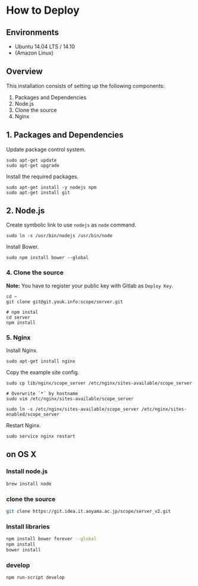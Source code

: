 # How to Deploy

## Environments
* Ubuntu 14.04 LTS / 14.10
* (Amazon Linux)

## Overview
This installation consists of setting up the following components:

1. Packages and Dependencies
1. Node.js
1. Clone the source
1. Nginx

## 1. Packages and Dependencies
Update package control system.

```
sudo apt-get update
sudo apt-get upgrade
```

Install the required packages.

```
sudo apt-get install -y nodejs npm
sudo apt-get install git
```

## 2. Node.js

Create symbolic link to use `nodejs` as `node` command.
```
sudo ln -s /usr/bin/nodejs /usr/bin/node
```

Install Bower.
```
sudo npm install bower --global
```

### 4. Clone the source
**Note:** You have to register your public key with Gitlab as `Deploy Key`.
```
cd ~
git clone git@git.youk.info:scope/server.git

# npm instal
cd server
npm install
```

### 5. Nginx
Install Nginx.
```
sudo apt-get install nginx
```

Copy the example site config.
```
sudo cp lib/nginx/scope_server /etc/nginx/sites-available/scope_server

# Overwrite `*` by hostname
sudo vim /etc/nginx/sites-available/scope_server

sudo ln -s /etc/nginx/sites-available/scope_server /etc/nginx/sites-enabled/scope_server
```

Restart Nginx.
```
sudo service nginx restart
```

## on OS X
### Install node.js
```sh
brew install node
```

### clone the source
```sh
git clone https://git.idea.it.aoyama.ac.jp/scope/server_v2.git
```

### Install libraries
```sh
npm install bower forever --global
npm install
bower install
```

### develop
```sh
npm run-script develop
```
